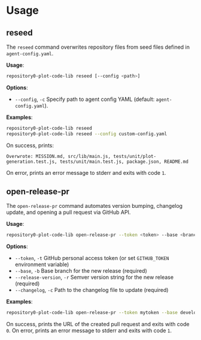 # Usage

## reseed

The `reseed` command overwrites repository files from seed files defined in `agent-config.yaml`.

**Usage**:
```bash
repository0-plot-code-lib reseed [--config <path>]
```

**Options**:

- `--config`, `-c`  Specify path to agent config YAML (default: `agent-config.yaml`).

**Examples**:
```bash
repository0-plot-code-lib reseed
repository0-plot-code-lib reseed --config custom-config.yaml
```

On success, prints:
```
Overwrote: MISSION.md, src/lib/main.js, tests/unit/plot-generation.test.js, tests/unit/main.test.js, package.json, README.md
```

On error, prints an error message to stderr and exits with code `1`.

## open-release-pr

The `open-release-pr` command automates version bumping, changelog update, and opening a pull request via GitHub API.

**Usage**:
```bash
repository0-plot-code-lib open-release-pr --token <token> --base <branch> --release-version <version> --changelog <path>
```

**Options**:

- `--token`, `-t`           GitHub personal access token (or set `GITHUB_TOKEN` environment variable)
- `--base`, `-b`            Base branch for the new release (required)
- `--release-version`, `-r` Semver version string for the new release (required)
- `--changelog`, `-c`       Path to the changelog file to update (required)

**Examples**:
```bash
repository0-plot-code-lib open-release-pr --token mytoken --base develop --release-version 1.2.3 --changelog CHANGELOG.md
```

On success, prints the URL of the created pull request and exits with code `0`.
On error, prints an error message to stderr and exits with code `1`.
